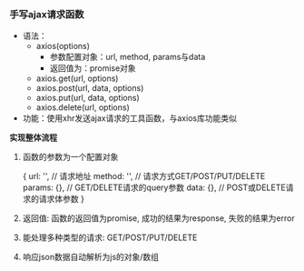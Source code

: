 ### 手写ajax请求函数

- 语法：
  - axios(options)
    - 参数配置对象：url, method, params与data
    - 返回值为：promise对象
  - axios.get(url, options)
  - axios.post(url, data, options)
  - axios.put(url, data, options)
  - axios.delete(url, options)
- 功能：使用xhr发送ajax请求的工具函数，与axios库功能类似

**实现整体流程**

1. 函数的参数为一个配置对象

   { url: '', // 请求地址 method: '', // 请求方式GET/POST/PUT/DELETE params: {}, // GET/DELETE请求的query参数 data: {}, // POST或DELETE请求的请求体参数 }

2. 返回值: 函数的返回值为promise, 成功的结果为response, 失败的结果为error

3. 能处理多种类型的请求: GET/POST/PUT/DELETE

4. 响应json数据自动解析为js的对象/数组